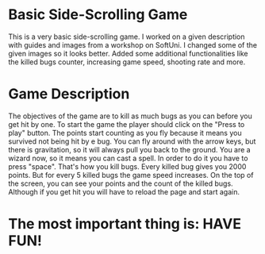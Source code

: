 # Basic Side-Scrolling Game
 
This is a very basic side-scrolling game. I worked on a given description with guides and images from a workshop on SoftUni.
I changed some of the given images so it looks better. Added some additional functionalities like the killed bugs counter, increasing game speed, shooting rate and more.

# Game Description
The objectives of the game are to kill as much bugs as you can before you get hit by one.
To start the game the player should click on the "Press to play" button.
The points start counting as you fly because it means you survived not being hit by e bug.
You can fly around with the arrow keys, but there is gravitation, so it will always pull you back to the ground.
You are a wizard now, so it means you can cast a spell. In order to do it you have to press "space". That's how you kill bugs.
Every killed bug gives you 2000 points. But for every 5 killed bugs the game speed increases.
On the top of the screen, you can see your points and the count of the killed bugs.
Although if you get hit you will have to reload the page and start again.

# The most important thing is: HAVE FUN!
